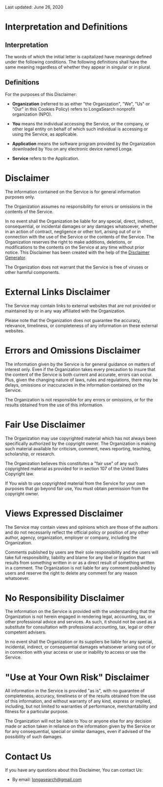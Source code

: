 Last updated: June 26, 2020

# Interpretation and Definitions

## Interpretation

The words of which the initial letter is capitalized have meanings defined under the following conditions. The following definitions shall have the same meaning regardless of whether they appear in singular or in plural.

## Definitions

For the purposes of this Disclaimer:

*   **Organization** (referred to as either "the Organization", "We", "Us" or "Our" in this Cookies Policy) refers to LongaSearch nonprofit organization (NPO).

*   **You** means the individual accessing the Service, or the company, or other legal entity on behalf of which such individual is accessing or using the Service, as applicable.

*   **Application** means the software program provided by the Organization downloaded by You on any electronic device named Longa.

*   **Service** refers to the Application.

# Disclaimer

The information contained on the Service is for general information purposes only.

The Organization assumes no responsibility for errors or omissions in the contents of the Service.

In no event shall the Organization be liable for any special, direct, indirect, consequential, or incidental damages or any damages whatsoever, whether in an action of contract, negligence or other tort, arising out of or in connection with the use of the Service or the contents of the Service. The Organization reserves the right to make additions, deletions, or modifications to the contents on the Service at any time without prior notice. This Disclaimer has been created with the help of the [Disclaimer Generator](https://www.termsfeed.com/disclaimer-generator/).

The Organization does not warrant that the Service is free of viruses or other harmful components.

# External Links Disclaimer

The Service may contain links to external websites that are not provided or maintained by or in any way affiliated with the Organization.

Please note that the Organization does not guarantee the accuracy, relevance, timeliness, or completeness of any information on these external websites.

# Errors and Omissions Disclaimer

The information given by the Service is for general guidance on matters of interest only. Even if the Organization takes every precaution to insure that the content of the Service is both current and accurate, errors can occur. Plus, given the changing nature of laws, rules and regulations, there may be delays, omissions or inaccuracies in the information contained on the Service.

The Organization is not responsible for any errors or omissions, or for the results obtained from the use of this information.

# Fair Use Disclaimer

The Organization may use copyrighted material which has not always been specifically authorized by the copyright owner. The Organization is making such material available for criticism, comment, news reporting, teaching, scholarship, or research.

The Organization believes this constitutes a "fair use" of any such copyrighted material as provided for in section 107 of the United States Copyright law.

If You wish to use copyrighted material from the Service for your own purposes that go beyond fair use, You must obtain permission from the copyright owner.

# Views Expressed Disclaimer

The Service may contain views and opinions which are those of the authors and do not necessarily reflect the official policy or position of any other author, agency, organization, employer or company, including the Organization.

Comments published by users are their sole responsibility and the users will take full responsibility, liability and blame for any libel or litigation that results from something written in or as a direct result of something written in a comment. The Organization is not liable for any comment published by users and reserve the right to delete any comment for any reason whatsoever.

# No Responsibility Disclaimer

The information on the Service is provided with the understanding that the Organization is not herein engaged in rendering legal, accounting, tax, or other professional advice and services. As such, it should not be used as a substitute for consultation with professional accounting, tax, legal or other competent advisers.

In no event shall the Organization or its suppliers be liable for any special, incidental, indirect, or consequential damages whatsoever arising out of or in connection with your access or use or inability to access or use the Service.

# "Use at Your Own Risk" Disclaimer

All information in the Service is provided "as is", with no guarantee of completeness, accuracy, timeliness or of the results obtained from the use of this information, and without warranty of any kind, express or implied, including, but not limited to warranties of performance, merchantability and fitness for a particular purpose.

The Organization will not be liable to You or anyone else for any decision made or action taken in reliance on the information given by the Service or for any consequential, special or similar damages, even if advised of the possibility of such damages.

# Contact Us

If you have any questions about this Disclaimer, You can contact Us:

*   By email: longasearch@gmail.com